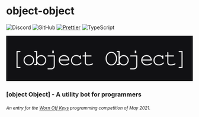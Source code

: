 # object-object

![Discord](https://img.shields.io/discord/839156004712349736?color=%235C6FB1&logo=discord&logoColor=%23fff&style=for-the-badge)
![GitHub](https://img.shields.io/github/license/dheerajpv/object-object?style=for-the-badge)
[![Prettier](https://img.shields.io/badge/code_style-prettier-ff69b4.svg?style=for-the-badge)](https://github.com/prettier/prettier)
![TypeScript](https://img.shields.io/badge/built%20with-typescript-blue?style=for-the-badge)

![banner image](assets/banner.png)

### <span align="center">[object Object] - A utility bot for programmers

###### <sup>An entry for the <a href="https://discord.gg/8KbMUMqPuR">Worn Off Keys</a> programming competition of May 2021.</sup>
